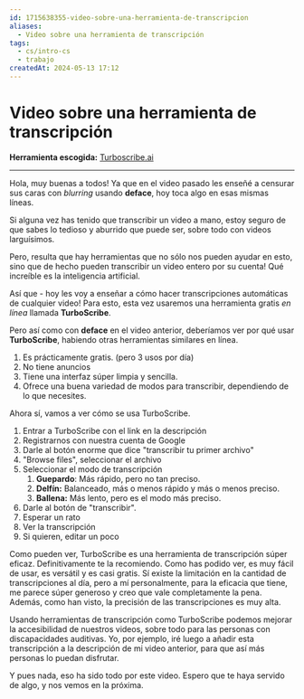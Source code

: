 ```yaml
---
id: 1715638355-video-sobre-una-herramienta-de-transcripcion
aliases:
  - Video sobre una herramienta de transcripción
tags:
  - cs/intro-cs
  - trabajo
createdAt: 2024-05-13 17:12
---
```


# Video sobre una herramienta de transcripción

**Herramienta escogida:** [Turboscribe.ai](https://turboscribe.ai)

---

Hola, muy buenas a todos! Ya que en el video pasado les enseñé a censurar sus caras con *blurring* usando **deface**, hoy toca algo en esas mismas líneas.

Si alguna vez has tenido que transcribir un video a mano, estoy seguro de que sabes lo tedioso y aburrido que puede ser, sobre todo con videos larguísimos.

Pero, resulta que hay herramientas que no sólo nos pueden ayudar en esto, sino que de hecho pueden transcribir un video entero por su cuenta! Qué increíble es la inteligencia artificial.

Así que - hoy les voy a enseñar a cómo hacer transcripciones automáticas de cualquier video! Para esto, esta vez usaremos una herramienta gratis *en línea* llamada **TurboScribe**.

Pero así como con **deface** en el video anterior, deberíamos ver por qué usar **TurboScribe**, habiendo otras herramientas similares en línea.

1. Es prácticamente gratis. (pero 3 usos por día)
2. No tiene anuncios
3. Tiene una interfaz súper limpia y sencilla.
4. Ofrece una buena variedad de modos para transcribir, dependiendo de lo que necesites.

Ahora sí, vamos a ver cómo se usa TurboScribe.

1. Entrar a TurboScribe con el link en la descripción
2. Registrarnos con nuestra cuenta de Google
3. Darle al botón enorme que dice "transcribir tu primer archivo"
4. "Browse files", seleccionar el archivo
5. Seleccionar el modo de transcripción
   1. **Guepardo**: Más rápido, pero no tan preciso.
   2. **Delfín:** Balanceado, más o menos rápido y más o menos preciso.
   3. **Ballena:** Más lento, pero es el modo más preciso.
6. Darle al botón de "transcribir".
7. Esperar un rato
8. Ver la transcripción
9. Si quieren, editar un poco

Como pueden ver, TurboScribe es una herramienta de transcripción súper eficaz. Definitivamente te la recomiendo. Como has podido ver, es muy fácil de usar, es versátil y es casi gratis. Sí existe la limitación en la cantidad de transcripciones al día, pero a mí personalmente, para la eficacia que tiene, me parece súper generoso y creo que vale completamente la pena. Además, como han visto, la precisión de las transcripciones es muy alta.

Usando herramientas de transcripción como TurboScribe podemos mejorar la accesibilidad de nuestros videos, sobre todo para las personas con discapacidades auditivas. Yo, por ejemplo, iré luego a añadir esta transcripción a la descripción de mi video anterior, para que así más personas lo puedan disfrutar.

Y pues nada, eso ha sido todo por este video. Espero que te haya servido de algo, y nos vemos en la próxima.
